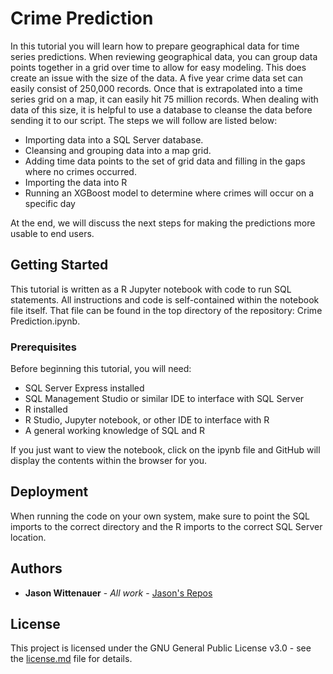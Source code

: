 # Crime Prediction

In this tutorial you will learn how to prepare geographical data for time series predictions. When reviewing geographical data, you can group data points together in a grid over time to allow for easy modeling. This does create an issue with the size of the data. A five year crime data set can easily consist of 250,000 records. Once that is extrapolated into a time series grid on a map, it can easily hit 75 million records. When dealing with data of this size, it is helpful to use a database to cleanse the data before sending it to our script. The steps we will follow are listed below:
* Importing data into a SQL Server database.
* Cleansing and grouping data into a map grid.
* Adding time data points to the set of grid data and filling in the gaps where no crimes occurred.
* Importing the data into R
* Running an XGBoost model to determine where crimes will occur on a specific day

At the end, we will discuss the next steps for making the predictions more usable to end users.
 
## Getting Started

This tutorial is written as a R Jupyter notebook with code to run SQL statements. All instructions and code is self-contained within the notebook file itself. That file can be found in the top directory of the repository: Crime Prediction.ipynb.

### Prerequisites

Before beginning this tutorial, you will need:
* SQL Server Express installed
* SQL Management Studio or similar IDE to interface with SQL Server
* R installed
* R Studio, Jupyter notebook, or other IDE to interface with R
* A general working knowledge of SQL and R

If you just want to view the notebook, click on the ipynb file and GitHub will display the contents within the browser for you.

## Deployment

When running the code on your own system, make sure to point the SQL imports to the correct directory and the R imports to the correct SQL Server location.

## Authors

* **Jason Wittenauer** - *All work* - [Jason's Repos](https://github.com/jasonwi1202)

## License

This project is licensed under the GNU General Public License v3.0 - see the [license.md](license.md) file for details.
